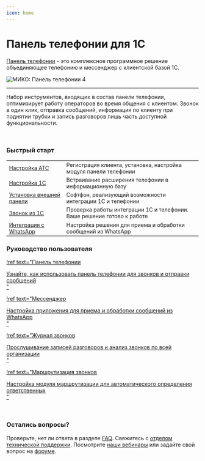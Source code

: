 ```yaml
---
icon: home
---
```

# Панель телефонии для 1С

[Панель телефонии](https://telefon.miko.ru) - это комплексное программное решение объединяющее телефонию и мессенджер
с клиентской базой 1С.


  <img class="miko-shadow img-zoomable" data-original="/assets/index/panel-miko2x.png"
    srcset="/assets/index/panel-miko.png 1x, /assets/index/panel-miko2x.png 2x"
    src="/assets/index/panel-miko.png" alt="МИКО: Панель телефонии 4"/>



---

Набор инструментов, входящих в состав панели телефонии, оптимизирует работу операторов во время
общения с клиентом. Звонок в один клик, отправка сообщений, информация по клиенту при поднятии
трубки и запись разговоров лишь часть доступной функциональности.

<br>

### Быстрый старт

||                                                                              | 
|------------------------------------------------------------------------------|-------------------------------------------------------------------|
| <a href='/get-started/nastroyka_ats/' target="_blank">Настройка АТС</a>      |Регистрация клиента, установка, настройка модуля панели телефонии|
| <a href='/get-started/nastroyka_1c/' target="_blank">Настройка 1С</a>       |Встраивание расширения телефонии в информационную базу|
| <a href='/get-started/install/' target="_blank">Установка внешней панели</a> |Софтфон, реализующий возможности интеграции 1С и телефонии|
| <a href='/get-started/proverka_integracii/' target="_blank">Звонок из 1С</a> |Проверка работы интеграции 1С и телефонии. Ваше решение готово к работе|
| <a href='/get-started/whatsapp/' target="_blank">Интеграция с WhatsApp</a>   |Настройка решения для приема и обработки сообщений из WhatsApp|

### Руководство пользователя

<div class="miko-ref">

[!ref
text="Панель телефонии<div class='subtitle text-gray-700 dark:text-dark-300'>Узнайте, как использовать панель телефонии для звонков и отправки сообщений</div>"
](user-guides/panel/index.md)
</div>

<div class="miko-ref">

[!ref
text="Мессенджер<div class='subtitle text-gray-700 dark:text-dark-300'>Настройка приложения для приема и обработки сообщений из WhatsApp</div>"
](user-guides/messenger/index.md)
</div>

<div class="miko-ref">

[!ref
text="Журнал звонков<div class='subtitle text-gray-700 dark:text-dark-300'>Прослушивание записей разговоров и анализ звонков по всей организации</div>"
](user-guides/journal/index.md)
</div>

<div class="miko-ref">

[!ref
text="Маршрутизация звонков<div class='subtitle text-gray-700 dark:text-dark-300'>Настройка модуля маршрутизации для автоматического определения ответственных</div>"
](user-guides/routing/index.md)
</div>

<br>

### Остались вопросы?

Проверьте, нет ли ответа в разделе [FAQ](faq/index.md).
Свяжитесь с [отделом технической поддержки](https://telefon.miko.ru/contacts/).
Посмотрите [наши вебинары](https://telefon.miko.ru/events/playback/) 
или задайте свой вопрос на [форуме](https://telefon.miko.ru/forum/).
